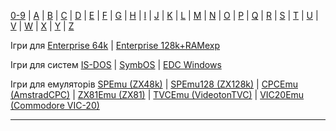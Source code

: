 [0-9](../0/games-0.md) | [A](../a/games-a.md) | [B](../b/games-b.md) | [C](../c/games-c.md) | [D](../d/games-d.md) | [E](../e/games-e.md) | [F](../f/games-f.md) | [G](../g/games-g.md) | [H](../h/games-h.md) | [I](../i/games-i.md) | [J](../j/games-j.md) | [K](../k/games-k.md) | [L](../l/games-l.md) | [M](../m/games-m.md) | [N](../n/games-n.md) | [O](../o/games-o.md) | [P](../p/games-p.md) | [Q](../q/games-q.md) | [R](../r/games-r.md) | [S](../s/games-s.md) | [T](../t/games-t.md) | [U](../u/games-u.md) | [V](../v/games-v.md) | [W](../w/games-w.md) | [X](../x/games-x.md) | [Y](../y/games-y.md) | [Z](../z/games-z.md)

Ігри для [Enterprise 64k](../games-ep64.md) | [Enterprise 128k+RAMexp](../games-epramexp.md)

Ігри для систем [IS-DOS](../games-is-dos.md) | [SymbOS](../games-symbos.md) | [EDC Windows](../games-edcw.md)

Ігри для емуляторів [SPEmu (ZX48k)](../zxemu/games-zx48.md) | [SPEmu128 (ZX128k)](../zxemu/games-zx128.md) | [CPCEmu (AmstradCPC)](../cpcemu/games-cpc.md) | [ZX81Emu (ZX81)](../zx81emu/games-zx81.md) | [TVCEmu (VideotonTVC)](../tvcemu/games-tvc.md) | [VIC20Emu (Commodore VIC-20)](../vic20emu/games-vic20.md)


----------
